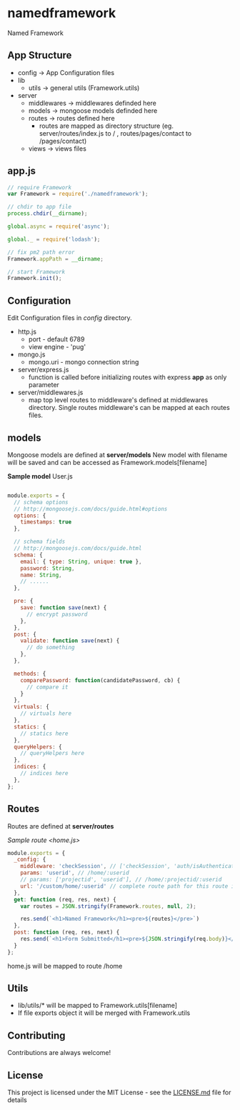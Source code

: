 # namedframework
Named Framework

## App Structure

* config -> App Configuration files
* lib
  * utils -> general utils (Framework.utils)
* server
  * middlewares -> middlewares definded here
  * models -> mongoose models definded here
  * routes -> routes defined here
    * routes are mapped as directory structure (eg. server/routes/index.js to / , routes/pages/contact to /pages/contact)
  * views -> views files

## app.js
```js
// require Framework
var Framework = require('./namedframework');

// chdir to app file
process.chdir(__dirname);

global.async = require('async');

global._ = require('lodash');

// fix pm2 path error
Framework.appPath = __dirname;

// start Framework
Framework.init();

```
## Configuration

Edit Configuration files in *config* directory.

* http.js
  * port - default 6789
  * view engine - 'pug'
* mongo.js
  * mongo.uri - mongo connection string
* server/express.js
  * function is called before initializing routes with express **app** as only parameter
* server/middlewares.js
  * map top level routes to middleware's defined at middlewares directory. Single routes middleware's can be mapped at each routes files.


## models

Mongoose models are defined at **server/models**
New model with filename will be saved and can be accessed as Framework.models[filename]

**Sample model** User.js

```js

module.exports = {
  // schema options
  // http://mongoosejs.com/docs/guide.html#options
  options: {
    timestamps: true
  },

  // schema fields
  // http://mongoosejs.com/docs/guide.html
  schema: {
    email: { type: String, unique: true },
    password: String,
    name: String,
    // ......
  },

  pre: {
    save: function save(next) {
      // encrypt password
    },
  },
  post: {
    validate: function save(next) {
      // do something
    },
  },

  methods: {
    comparePassword: function(candidatePassword, cb) {
      // compare it
    }
  },
  virtuals: {
    // virtuals here
  },
  statics: {
    // statics here
  },
  queryHelpers: {
    // queryHelpers here
  },
  indices: {
    // indices here
  },
};
```

## Routes
Routes are defined at **server/routes**

*Sample route <home.js>*

```js
module.exports = {
  _config: {
    middleware: 'checkSession', // ['checkSession', 'auth/isAuthenticated']
    params: 'userid', // /home/:userid
    // params: ['projectid', 'userid'], // /home/:projectid/:userid
    url: '/custom/home/:userid' // complete route path for this route including params  https://expressjs.com/en/guide/routing.html#route-paths
  },
  get: function (req, res, next) {
    var routes = JSON.stringify(Framework.routes, null, 2);

    res.send(`<h1>Named Framework</h1><pre>${routes}</pre>`)
  },
  post: function (req, res, next) {
    res.send(`<h1>Form Submitted</h1><pre>${JSON.stringify(req.body)}</pre>`)
  }
};
```

home.js will be mapped to route /home

## Utils

* lib/utils/* will be mapped to Framework.utils[filename]
* If file exports object it will be merged with Framework.utils


## Contributing
Contributions are always welcome!

## License

This project is licensed under the MIT License - see the [LICENSE.md](LICENSE.md) file for details
